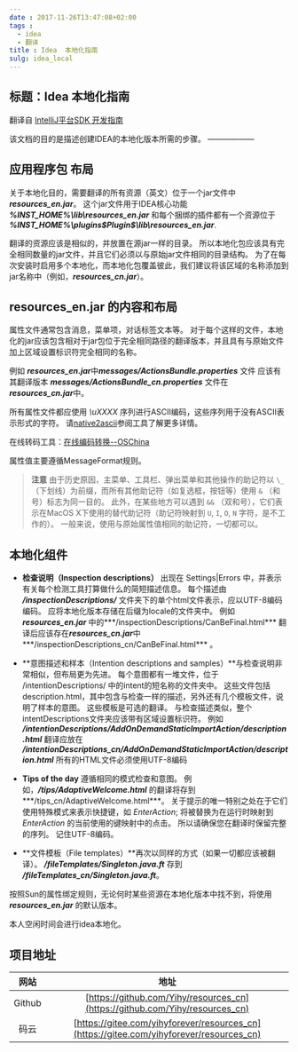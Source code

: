 ```yaml
---
date : 2017-11-26T13:47:08+02:00
tags : 
  - idea
  - 翻译
title : Idea  本地化指南
sulg: idea_local
---
```



标题：Idea  本地化指南
---

翻译自 [IntelliJ平台SDK 开发指南](http://www.jetbrains.org/intellij/sdk/docs/reference_guide/localization_guide.html)

该文档的目的是描述创建IDEA的本地化版本所需的步骤。
——————
## 应用程序包 布局

关于本地化目的，需要翻译的所有资源（英文）位于一个jar文件中
***resources_en.jar***。
这个jar文件用于IDEA核心功能
***%INST_HOME%\lib\resources_en.jar***
和每个捆绑的插件都有一个资源位于
***%INST_HOME%\plugins\$Plugin$\lib\resources_en.jar***.


翻译的资源应该是相似的，并放置在源jar一样的目录。
所以本地化包应该具有完全相同数量的jar文件，并且它们必须以与原始jar文件相同的目录结构。
为了在每次安装时启用多个本地化，而本地化包覆盖彼此，我们建议将该区域的名称添加到jar名称中（例如，***resources_cn.jar***）。

## resources_en.jar 的内容和布局

属性文件通常包含消息，菜单项，对话标签文本等。
对于每个这样的文件，本地化的jar应该包含相对于jar包位于完全相同路径的翻译版本，并且具有与原始文件加上区域设置标识符完全相同的名称。

例如  ***resources_en.jar***中***messages/ActionsBundle.properties*** 文件  应该有其翻译版本 ***messages/ActionsBundle_cn.properties*** 文件在 ***resources_cn.jar***中。

所有属性文件都应使用 *\uXXXX* 序列进行ASCII编码，这些序列用于没有ASCII表示形式的字符。
请[native2ascii](http://docs.oracle.com/javase/7/docs/technotes/tools/solaris/native2ascii.html)参阅工具了解更多详情。

在线转码工具：[在线编码转换--OSChina](http://tool.oschina.net/encode?type=3)


属性值主要遵循MessageFormat规则。

>  **注意** 由于历史原因，主菜单、工具栏、弹出菜单和其他操作的助记符以 `\_` （下划线）为前缀，而所有其他助记符（如复选框，按钮等）使用 `&` （和号）标志为同一目的。 此外，在某些地方可以遇到 `&&` （双和号），它们表示在MacOS X下使用的替代助记符（助记符映射到 `U`, `I`, `O`, `N` 字符，是不工作的）。 一般来说，使用与原始属性值相同的助记符，一切都可以。

## 本地化组件

* **检查说明（Inspection descriptions）** 出现在 Settings|Errors 中，并表示有关每个检测工具打算做什么的简短描述信息。
每个描述由 ***/inspectionDescriptions/*** 文件夹下的单个html文件表示，应以UTF-8编码编码。
应将本地化版本存储在后缀为locale的文件夹中。 例如***resources_en.jar*** 中的***/inspectionDescriptions/CanBeFinal.html*** 翻译后应该存在***resources_cn.jar***中***/inspectionDescriptions_cn/CanBeFinal.html*** 。

* **意图描述和样本（Intention descriptions and samples）**与检查说明非常相似，但布局更为先进。
每个意图都有一堆文件，位于 /intentionDescriptions/ 中的intent的短名称的文件夹中。
这些文件包括 description.html，其中包含与检查一样的描述，另外还有几个模板文件，说明了样本的意图。
这些模板是可选的翻译。 与检查描述类似，整个intentDescriptions文件夹应该带有区域设置标识符。
例如 ***/intentionDescriptions/AddOnDemandStaticImportAction/description.html*** 翻译应放在 ***/intentionDescriptions_cn/AddOnDemandStaticImportAction/description.html***
所有的HTML文件必须使用UTF-8编码

* **Tips of the day** 遵循相同的模式检查和意图。
例如，***/tips/AdaptiveWelcome.html*** 的翻译将存到***/tips_cn/AdaptiveWelcome.html***。
关于提示的唯一特别之处在于它们使用特殊模式来表示快捷键，如 *EnterAction*;
将被替换为在运行时映射到 *EnterAction* 的当前使用的键映射中的点击。
所以请确保您在翻译时保留完整的序列。
记住UTF-8编码。

* **文件模板（File templates）**再次以同样的方式（如果一切都应该被翻译）。
***/fileTemplates/Singleton.java.ft*** 存到 ***/fileTemplates_cn/Singleton.java.ft***。

按照Sun的属性绑定规则，无论何时某些资源在本地化版本中找不到，将使用  ***resources_en.jar***  的默认版本。

本人空闲时间会进行idea本地化。

## 项目地址
| 网站 | 地址 |
| :-:     |  :-:   |
|Github  |  [https://github.com/Yihy/resources_cn](https://github.com/Yihy/resources_cn)  |
| 码云 | [https://gitee.com/yihyforever/resources_cn](https://gitee.com/yihyforever/resources_cn) |
